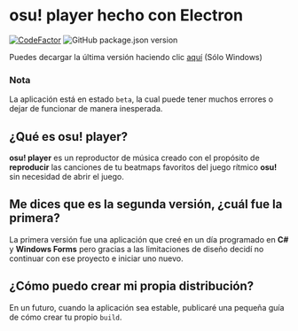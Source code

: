 # osu! player hecho con Electron
[![CodeFactor](https://www.codefactor.io/repository/github/alexazumi/osu-player-v2/badge)](https://www.codefactor.io/repository/github/alexazumi/osu-player-v2)
![GitHub package.json version](https://img.shields.io/github/package-json/v/alexazumi/osu-player-v2)

Puedes decargar la última versión haciendo clic [aquí](https://github.com/AlexAzumi/osu-player-v2/releases/latest) (Sólo Windows)

### Nota
La aplicación está en estado `beta`, la cual puede tener muchos errores o dejar de funcionar de manera inesperada.

## ¿Qué es osu! player?
**osu! player** es un reproductor de música creado con el propósito de **reproducir** las canciones de tu beatmaps favoritos del juego rítmico **osu!** sin necesidad de abrir el juego.

## Me dices que es la segunda versión, ¿cuál fue la primera?
La primera versión fue una aplicación que creé en un día programado en **C#** y **Windows Forms** pero gracias a las limitaciones de diseño decidí no continuar con ese proyecto e iniciar uno nuevo.

## ¿Cómo puedo crear mi propia distribución?
En un futuro, cuando la aplicación sea estable, publicaré una pequeña guía de cómo crear tu propio `build`.
